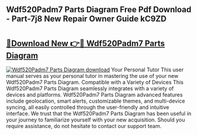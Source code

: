 ## Wdf520Padm7 Parts Diagram Free Pdf Download - Part-7j8 New Repair Owner Guide kC9ZD

# <h2><a href="http://dfsqoep.blite.top/?on=Wdf520Padm7+Parts+Diagram">🔗Download New 👉🔴 Wdf520Padm7 Parts Diagram</a></h2>

[![Wdf520Padm7 Parts Diagram download](https://i.imgur.com/lujVjoI.png)](http://dfsqoep.blite.top/?on=Wdf520Padm7+Parts+Diagram)
Your Personal Tutor This user manual serves as your personal tutor in mastering the use of your new Wdf520Padm7 Parts Diagram. Compatible with a Variety of Devices This Wdf520Padm7 Parts Diagram seamlessly integrates with a variety of devices and platforms. Wdf520Padm7 Parts Diagram advanced features include geolocation, smart alerts, customizable themes, and multi-device syncing, all easily controlled through the user-friendly and intuitive interface. We trust that the Wdf520Padm7 Parts Diagram has been useful in your journey to familiarize yourself with your new acquisition. Should you require assistance, do not hesitate to contact our support team.
